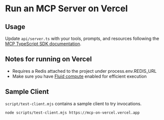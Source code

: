 # Run an MCP Server on Vercel

## Usage

Update `api/server.ts` with your tools, prompts, and resources following the [MCP TypeScript SDK documentation](https://github.com/modelcontextprotocol/typescript-sdk/tree/main?tab=readme-ov-file#server).

## Notes for running on Vercel

- Requires a Redis attached to the project under process.env.REDIS_URL
- Make sure you have [Fluid compute](https://vercel.com/docs/functions/fluid-compute) enabled for efficient execution

## Sample Client

`script/test-client.mjs` contains a sample client to try invocations.

```sh
node scripts/test-client.mjs https://mcp-on-vercel.vercel.app
```
